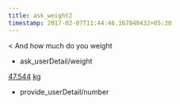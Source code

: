 ```yaml
---
title: ask_weight2
timestamp: 2017-02-07T11:44:46.167840432+05:30
---
```


< And how much do you weight
* ask_userDetail/weight

[47.544](number/number) [kg](unit)
* provide_userDetail/number
